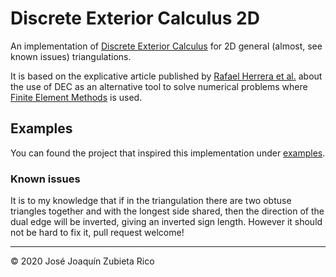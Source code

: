 # Discrete Exterior Calculus 2D

An implementation of [Discrete Exterior
Calculus](https://en.wikipedia.org/wiki/Discrete_exterior_calculus) for 2D
general (almost, see known issues) triangulations.

It is based on the explicative article published by [Rafael Herrera et
al.](https://www.scipedia.com/public/Herrera_et_al_2018b) about the use of DEC
as an alternative tool to solve numerical problems where [Finite Element
Methods](https://en.wikipedia.org/wiki/Finite_element_method) is used.

## Examples

You can found the project that inspired this implementation under
[examples](/examples).

### Known issues

It is to my knowledge that if in the triangulation there are two obtuse
triangles together and with the longest side shared, then the direction of the
dual edge will be inverted, giving an inverted sign length. However it should
not be hard to fix it, pull request welcome!

---

© 2020 José Joaquín Zubieta Rico

